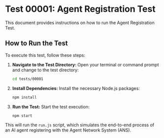 # Test 00001: Agent Registration Test

This document provides instructions on how to run the Agent Registration Test.

## How to Run the Test

To execute this test, follow these steps:

1.  **Navigate to the Test Directory:**
    Open your terminal or command prompt and change to the test directory:
    ```bash
    cd tests/00001
    ```

2.  **Install Dependencies:**
    Install the necessary Node.js packages:
    ```bash
    npm install
    ```

3.  **Run the Test:**
    Start the test execution:
    ```bash
    npm start
    ```

This will run the `run.js` script, which simulates the end-to-end process of an AI agent registering with the Agent Network System (ANS).
